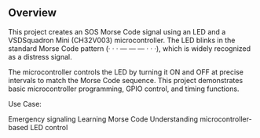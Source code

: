 ## **Overview**  
This project creates an SOS Morse Code signal using an LED and a VSDSquadron Mini (CH32V003) microcontroller. The LED blinks in the standard Morse Code pattern (· · · — — — · · ·), which is widely recognized as a distress signal.

The microcontroller controls the LED by turning it ON and OFF at precise intervals to match the Morse Code sequence. This project demonstrates basic microcontroller programming, GPIO control, and timing functions.

Use Case:

Emergency signaling
Learning Morse Code
Understanding microcontroller-based LED control

